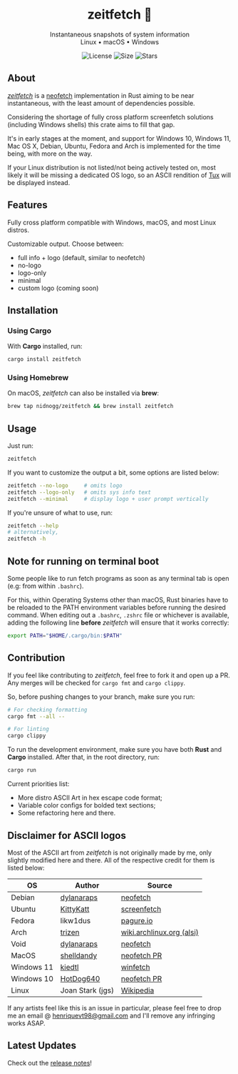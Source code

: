 <div align="center">
<h1> zeitfetch 📸 </h1>

Instantaneous snapshots of system information <br />
Linux • macOS • Windows <br />

![License](https://img.shields.io/github/license/nidnogg/zeitfetch?style=for-the-badge)
![Size](https://img.shields.io/github/repo-size/nidnogg/zeitfetch?color=orange&logo=rust&style=for-the-badge)
![Stars](https://img.shields.io/github/stars/nidnogg/zeitfetch?color=red&style=for-the-badge)
</div>

## About

[_zeitfetch_](https://crates.io/crates/zeitfetch) is a [neofetch](https://github.com/dylanaraps/neofetch) implementation in Rust aiming to be near instantaneous, with the least amount of dependencies possible.

Considering the shortage of fully cross platform screenfetch solutions (including Windows shells) this crate aims to fill that gap.

It's in early stages at the moment, and support for Windows 10, Windows 11, Mac OS X, Debian, Ubuntu, Fedora and Arch is implemented for the time being, with more on the way.

If your Linux distribution is not listed/not being actively tested on, most likely it will be missing a dedicated OS logo, so an ASCII rendition of [Tux](https://en.wikipedia.org/wiki/Tux_(mascot)) will be displayed instead.


## Features

Fully cross platform compatible with Windows, macOS, and most Linux distros.

Customizable output. Choose between:
- full info + logo (default, similar to neofetch)
- no-logo
- logo-only
- minimal
- custom logo (coming soon)

## Installation

### Using Cargo

With **Cargo** installed, run:

```bash
cargo install zeitfetch
```
### Using Homebrew
On macOS, *zeitfetch* can also be installed via **brew**:

```bash
brew tap nidnogg/zeitfetch && brew install zeitfetch
```

## Usage 
Just run: 
```bash
zeitfetch
``` 

If you want to customize the output a bit, some options are listed below:
```bash
zeitfetch --no-logo     # omits logo
zeitfetch --logo-only   # omits sys info text
zeitfetch --minimal     # display logo + user prompt vertically
```

If you're unsure of what to use, run: 
```bash
zeitfetch --help 
# alternatively, 
zeitfetch -h
```
## Note for running on terminal boot

 Some people like to run fetch programs as soon as any terminal tab is open (e.g: from within `.bashrc`).

 For this, within Operating Systems other than macOS, Rust binaries have to be reloaded to the PATH environment variables before running the desired command. When editing out a `.bashrc`, `.zshrc` file or whichever is available, adding the following line **before** _zeitfetch_ will ensure that it works correctly:

 ```bash
export PATH="$HOME/.cargo/bin:$PATH"
```
## Contribution

If you feel like contributing to _zeitfetch_, feel free to fork it and open up a PR. Any merges will be checked for `cargo fmt` and `cargo clippy`.

So, before pushing changes to your branch, make sure you run:
```bash
# For checking formatting
cargo fmt --all --

# For linting
cargo clippy

```

To run the development environment, make sure you have both **Rust** and **Cargo** installed.
After that, in the root directory, run:

```bash
cargo run
```

Current priorities list:
* More distro ASCII Art in hex escape code format;
* Variable color configs for bolded text sections;
* Some refactoring here and there.
## Disclaimer for ASCII logos

Most of the ASCII art from _zeitfetch_ is not originally made by me, only slightly modified here and there. All of the respective credit for them is listed below:

| OS | Author | Source
|---| --- | --- |
| Debian | [dylanaraps](https://github.com/dylanaraps) | [neofetch](https://github.com/dylanaraps/neofetch) |
| Ubuntu | [KittyKatt](https://github.com/KittyKatt) | [screenfetch](https://github.com/KittyKatt/screenFetch) |
| Fedora | likw1dus | [pagure.io](https://pagure.io/design/issue/736) |
| Arch | [trizen](https://aur.archlinux.org/packages/alsi/) | [wiki.archlinux.org (alsi)](https://wiki.archlinux.org/title/ASCII_art) |
| Void | [dylanaraps](https://github.com/dylanaraps) | [neofetch](https://github.com/dylanaraps/neofetch) |
| MacOS | [shelldandy](https://github.com/shelldandy) | [neofetch PR](https://github.com/dylanaraps/neofetch/issues/789) |
| Windows 11 | [kiedtl](https://github.com/kiedtl) | [winfetch](https://github.com/kiedtl/winfetch) |
| Windows 10 | [HotDog640](https://github.com/HotDog640) | [neofetch PR](https://github.com/dylanaraps/neofetch/issues/1466) |
| Linux | Joan Stark (jgs) | [Wikipedia](https://en.wikipedia.org/wiki/Joan_Stark) |

If any artists feel like this is an issue in particular, please feel free to drop me an email @ [henriquevt98@gmail.com](mailto:henriquevt98@gmail.com) and I'll remove any infringing works ASAP.

## Latest Updates

Check out the [release notes](https://github.com/nidnogg/zeitfetch/releases)!
